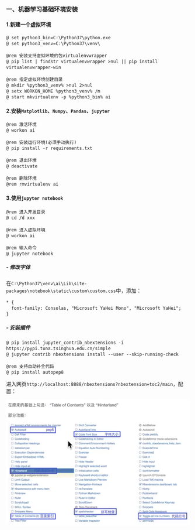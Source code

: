 ### 一、机器学习基础环境安装

#### 1.新建一个虚拟环境
```
@ set python3_bin=C:\Python37\python.exe
@ set python3_venv=C:\Python37\venv\

@rem 安装支持虚拟环境的包virtualenvwrapper
@ pip list | findstr virtualenvwrapper >nul || pip install virtualenvwrapper-win

@rem 指定虚拟环境创建目录
@ mkdir %python3_venv% >nul 2>nul
@ setx WORKON_HOME %python3_venv% /m
@ start mkvirtualenv -p %python3_bin% ai
```

#### 2.安装`Matplotlib`、`Numpy`、`Pandas`、`jupyter `
```
@rem 激活环境
@ workon ai

@rem 安装运行环境(必须手动执行)
@ pip install -r requirements.txt

@rem 退出环境
@ deactivate

@rem 删除环境
@rem rmvirtualenv ai
```

#### 3.使用`jupyter notebook`
```
@rem 进入开发目录
@ cd /d xxx

@rem 进入虚拟环境
@ workon ai

@rem 输入命令
@ jupyter notebook
```

##### - 修改字体
  在`C:\Python37\venv\ai\Lib\site-packages\notebook\static\custom\custom.css`中，添加：
```
* {
  font-family: Consolas, "Microsoft YaHei Mono", "Microsoft YaHei";
}
```

##### - 安装插件

```
@ pip install jupyter_contrib_nbextensions -i https://pypi.tuna.tsinghua.edu.cn/simple
@ jupyter contrib nbextensions install --user --skip-running-check

@rem 支持自动补全代码
@ pip install autopep8
```
进入网页`http://localhost:8888/nbextensions?nbextension=toc2/main`，配置：

![Configurable nbextensions](nbextensions.png)
